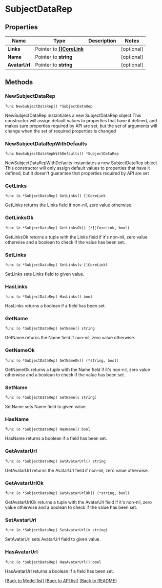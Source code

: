 # SubjectDataRep

## Properties

Name | Type | Description | Notes
------------ | ------------- | ------------- | -------------
**Links** | Pointer to [**[]CoreLink**](CoreLink.md) |  | [optional] 
**Name** | Pointer to **string** |  | [optional] 
**AvatarUrl** | Pointer to **string** |  | [optional] 

## Methods

### NewSubjectDataRep

`func NewSubjectDataRep() *SubjectDataRep`

NewSubjectDataRep instantiates a new SubjectDataRep object
This constructor will assign default values to properties that have it defined,
and makes sure properties required by API are set, but the set of arguments
will change when the set of required properties is changed

### NewSubjectDataRepWithDefaults

`func NewSubjectDataRepWithDefaults() *SubjectDataRep`

NewSubjectDataRepWithDefaults instantiates a new SubjectDataRep object
This constructor will only assign default values to properties that have it defined,
but it doesn't guarantee that properties required by API are set

### GetLinks

`func (o *SubjectDataRep) GetLinks() []CoreLink`

GetLinks returns the Links field if non-nil, zero value otherwise.

### GetLinksOk

`func (o *SubjectDataRep) GetLinksOk() (*[]CoreLink, bool)`

GetLinksOk returns a tuple with the Links field if it's non-nil, zero value otherwise
and a boolean to check if the value has been set.

### SetLinks

`func (o *SubjectDataRep) SetLinks(v []CoreLink)`

SetLinks sets Links field to given value.

### HasLinks

`func (o *SubjectDataRep) HasLinks() bool`

HasLinks returns a boolean if a field has been set.

### GetName

`func (o *SubjectDataRep) GetName() string`

GetName returns the Name field if non-nil, zero value otherwise.

### GetNameOk

`func (o *SubjectDataRep) GetNameOk() (*string, bool)`

GetNameOk returns a tuple with the Name field if it's non-nil, zero value otherwise
and a boolean to check if the value has been set.

### SetName

`func (o *SubjectDataRep) SetName(v string)`

SetName sets Name field to given value.

### HasName

`func (o *SubjectDataRep) HasName() bool`

HasName returns a boolean if a field has been set.

### GetAvatarUrl

`func (o *SubjectDataRep) GetAvatarUrl() string`

GetAvatarUrl returns the AvatarUrl field if non-nil, zero value otherwise.

### GetAvatarUrlOk

`func (o *SubjectDataRep) GetAvatarUrlOk() (*string, bool)`

GetAvatarUrlOk returns a tuple with the AvatarUrl field if it's non-nil, zero value otherwise
and a boolean to check if the value has been set.

### SetAvatarUrl

`func (o *SubjectDataRep) SetAvatarUrl(v string)`

SetAvatarUrl sets AvatarUrl field to given value.

### HasAvatarUrl

`func (o *SubjectDataRep) HasAvatarUrl() bool`

HasAvatarUrl returns a boolean if a field has been set.


[[Back to Model list]](../README.md#documentation-for-models) [[Back to API list]](../README.md#documentation-for-api-endpoints) [[Back to README]](../README.md)



